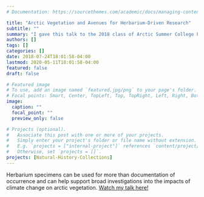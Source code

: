 ```yaml
---
# Documentation: https://sourcethemes.com/academic/docs/managing-content/

title: "Arctic Vegetation and Avenues for Herbarium-Driven Research"
subtitle: ""
summary: "I gave this talk to the 2018 class of Arctic Summer College Fellows"
authors: []
tags: []
categories: []
date: 2018-07-24T18:01:58-04:00
lastmod: 2020-05-11T18:01:58-04:00
featured: false
draft: false

# Featured image
# To use, add an image named `featured.jpg/png` to your page's folder.
# Focal points: Smart, Center, TopLeft, Top, TopRight, Left, Right, BottomLeft, Bottom, BottomRight.
image:
  caption: ""
  focal_point: ""
  preview_only: false

# Projects (optional).
#   Associate this post with one or more of your projects.
#   Simply enter your project's folder or file name without extension.
#   E.g. `projects = ["internal-project"]` references `content/project/deep-learning/index.md`.
#   Otherwise, set `projects = []`.
projects: [Natural-History-Collections]
---
```

Herbarium specimens can be used for more than documentation of occurrence and can help support broad investigations into the impacts of climate change on arctic vegetation.
[Watch my talk here!](https://www.youtube.com/watch?v=ZktcRJvM2d4&feature=youtu.be&t=4704)